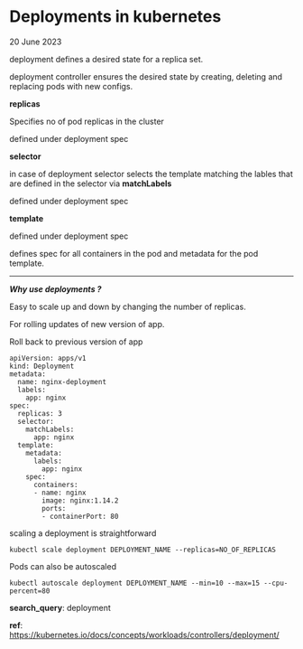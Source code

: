 # Deployments in kubernetes
20 June 2023

deployment defines a desired state for a replica set.

deployment controller ensures the desired state by creating, deleting and replacing pods with new configs.



**replicas**

Specifies no of pod replicas in the cluster

defined under deployment spec

**selector**

in case of deployment selector selects the template matching the lables that are defined in the selector via **matchLabels**

defined under deployment spec

**template**

defined under deployment spec

defines spec for all containers in the pod and metadata for the pod template.



---

***Why use deployments ?***

Easy to scale up and down by changing the number of replicas.

For rolling updates of new version of app.

Roll back to previous version of app

```
apiVersion: apps/v1
kind: Deployment
metadata:
  name: nginx-deployment
  labels:
    app: nginx
spec:
  replicas: 3
  selector:
    matchLabels:
      app: nginx
  template:
    metadata:
      labels:
        app: nginx
    spec:
      containers:
      - name: nginx
        image: nginx:1.14.2
        ports:
        - containerPort: 80

```

scaling a deployment is straightforward 

```kubectl scale deployment DEPLOYMENT_NAME --replicas=NO_OF_REPLICAS```


Pods can also be autoscaled

```kubectl autoscale deployment DEPLOYMENT_NAME --min=10 --max=15 --cpu-percent=80```



**search_query**: deployment

**ref**: https://kubernetes.io/docs/concepts/workloads/controllers/deployment/
